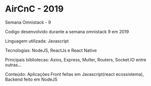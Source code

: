 # AirCnC - 2019

Semana Omnistack - 9

Codigo desenvolvido durante a semana omnistack 9 em 2019

Linguagem utilizada: Javascript

Tecnologias: NodeJS, ReactJs e React Native

Principais bibliotecas: Axios, Express, Multer, Routers, Socket.IO entre outras...

Conteúdo: Aplicações Front feitas em Javascript(react ecossistema), Backend feito em NodeJS
